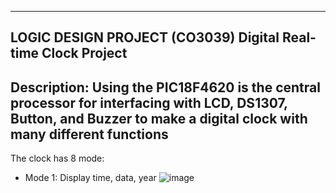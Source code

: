 -------------------------------
LOGIC DESIGN PROJECT (CO3039)
Digital Real-time Clock Project
-------------------------------
 Description: Using the PIC18F4620 is the central processor for interfacing with LCD, DS1307, Button, and Buzzer to make a digital clock with many different functions 
 ------------------------------
 The clock has 8 mode:
 - Mode 1: Display time, data, year
 ![image](https://user-images.githubusercontent.com/80350443/236438013-33f4341e-36ac-4cd8-909c-653d287a46a9.png)




